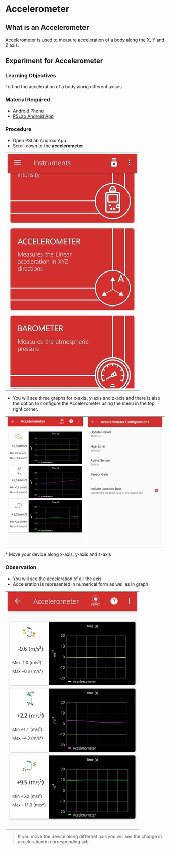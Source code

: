 # Accelerometer


## What is an Accelerometer
Accelerometer is used to measure acceleration of a body along the X, Y and Z axis.

## Experiment for Accelerometer

### Learning Objectives
To find the acceleration of a body along different axises 
### Material Required
* Android Phone
* [PSLab Android App](https://play.google.com/store/apps/details?id=io.pslab&hl=en_US)

### Procedure
* Open PSLab Android App
* Scroll down to the **accelerometer**
<table>
  <tr>
    <td><img src="/images/img_accelerometer_1.jpg"></td>
  </tr>
</table>

* You will see three graphs for x-axis, y-axis and z-axis and there is also the option to configure the Accelerometer using the menu in the top right corner.
<table>
  <tr>
    <td><img src="/images/img_accelerometer_3.jpg"></td>
    <td><img src="/images/img_accelerometer_4.jpg"></td>
  </tr>
</table>
* Move your device along x-axis, y-axis and z-axis

### Observation

* You will see the acceleration of all the axis
* Acceleration is represented in numerical form as well as in graph

<table>
  <tr>
    <td><img src="/images/img_accelerometer_2.jpg"></td>
  </tr>
</table>


> If you move the device along differnet axis you will see the change in acceleration in corresponding tab.
